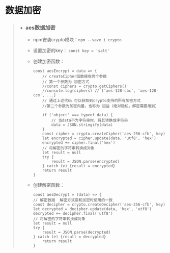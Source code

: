 # 数据加密
>* ### aes数据加密
>   * npm安装crypto模块：```npm --save i crypto```  
>   * 设置加密的key： ```const key = 'salt'```  
>   * 创建加密函数：
>       ```
>       const aesEncrypt = data => {
>           // createCipher函数接收两个参数
>           // 第一个参数为 加密方式
>           //const ciphers = crypto.getCiphers()
>           //console.log(ciphers) // ['aes-128-cbc', 'aes-128-ccm', ...]
>           // 通过上述代码 可以获取到crypto支持的所有加密方式
>           //第二个参数为加密向量，也称为 加盐（绝对隐私，解密需要用到）
>     
>           if ('object' === typeof data) {
>               // 当data不为字符串时，将其转换成字符串
>               data = JSON.stringify(data)
>           }
>           const cipher = crypto.createCipher('aes-256-cfb', key)
>           let encrypted = cipher.update(data, 'utf8', 'hex')
>           encrypted += cipher.final('hex')
>           // 将解密的字符串转换成对象
>           let result = null
>           try {
>               result = JSON.parse(encrypted)
>           } catch (e) {result = encrypted}
>           return result
>       }
>       ```
>     
>   * 创建解密函数：
>       ```
>       const aesDecrypt = (data) => {
>       // 解密数据  解密方式要和加密时使用的一致
>       const decipher = crypto.createDecipher('aes-256-cfb', key)
>       let decrypted = decipher.update(data, 'hex', 'utf8')
>       decrypted += decipher.final('utf8')
>       // 将解密的字符串转换成对象
>       let result = null
>       try {
>           result = JSON.parse(decrypted)
>       } catch (e) {result = decrypted}
>           return result
>       }
>       ```
